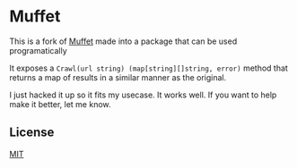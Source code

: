 # Muffet

This is a fork of [Muffet](https://github.com/raviqqe/muffet) made into a package that can be used programatically

It exposes a `Crawl(url string) (map[string][]string, error)` method that returns a map of results in a similar manner as the original.

I just hacked it up so it fits my usecase. It works well. If you want to help make it better, let me know.

## License

[MIT](LICENSE)
